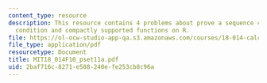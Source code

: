 ```yaml
---
content_type: resource
description: This resource contains 4 problems about prove a sequence converges, necessary
  condition and compactly supported functions on R.
file: https://ol-ocw-studio-app-qa.s3.amazonaws.com/courses/18-014-calculus-with-theory-fall-2010/2baf716c8271e508240efe253cb8c96a_MIT18_014F10_pset11a.pdf
file_type: application/pdf
resourcetype: Document
title: MIT18_014F10_pset11a.pdf
uid: 2baf716c-8271-e508-240e-fe253cb8c96a
---
```

